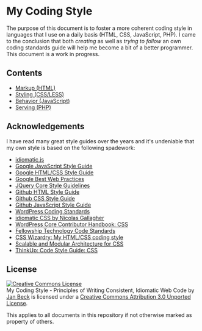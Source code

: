 # My Coding Style

 The purpose of this document is to foster a more coherent coding style in languages that I use on a daily basis (HTML, CSS, JavaScript, PHP). I came to the conclusion that both *creating* as well as *trying to follow* an own coding standards guide will help me become a bit of a better programmer. This document is a work in progress.


## Contents

* [Markup (HTML)](https://github.com/jancbeck/My-Coding-Style/blob/master/markup.md)
* [Styling (CSS/LESS)](https://github.com/jancbeck/My-Coding-Style/blob/master/styling.md)
* [Behavior (JavaScript)](https://github.com/jancbeck/My-Coding-Style/blob/master/behavior.md)
* [Serving (PHP)](https://github.com/jancbeck/My-Coding-Style/blob/master/serving.md)


## Acknowledgements

I have read many great style guides over the years and it's undeniable that my own style is based on the following spadework:

* [idiomatic.js](https://github.com/rwldrn/idiomatic.js)
* [Google JavaScript Style Guide](http://google-styleguide.googlecode.com/svn/trunk/javascriptguide.xml)
* [Google HTML/CSS Style Guide](http://google-styleguide.googlecode.com/svn/trunk/htmlcssguide.xml)
* [Google Best Web Practices](https://developers.google.com/speed/docs/best-practices/rendering)
* [JQuery Core Style Guidelines](http://docs.jquery.com/JQuery_Core_Style_Guidelines)
* [Github HTML Style Guide](https://github.com/styleguide/html)
* [Github CSS Style Guide](https://github.com/styleguide/css)
* [Github JavaScript Style Guide](https://github.com/styleguide/javascript)
* [WordPress Coding Standards](http://codex.wordpress.org/WordPress_Coding_Standards)
* [idiomatic CSS by Nicolas Gallagher](https://github.com/necolas/idiomatic-css)
* [WordPress Core Contributor Handbook: CSS](http://make.wordpress.org/core/handbook/coding-standards/css/)
* [Fellowship Technology Code Standards](http://developer.fellowshipone.com/patterns/code.php)
* [CSS Wizardry: My HTML/CSS coding style](http://csswizardry.com/2012/04/my-html-css-coding-style/)
* [Scalable and Modular Architecture for CSS](http://smacss.com/)
* [ThinkUp: Code Style Guide: CSS](https://github.com/ginatrapani/ThinkUp/wiki/Code-Style-Guide:-CSS)


## License

<a rel="license" href="http://creativecommons.org/licenses/by/3.0/deed.en_US"><img alt="Creative Commons License" style="border-width:0" src="http://i.creativecommons.org/l/by/3.0/80x15.png" /></a><br /><span xmlns:dct="http://purl.org/dc/terms/" property="dct:title">My Coding Style - Principles of Writing Consistent, Idiomatic Web Code</span> by <a xmlns:cc="http://creativecommons.org/ns#" href="https://github.com/jancbeck/My-Coding-Style" property="cc:attributionName" rel="cc:attributionURL">Jan Beck</a> is licensed under a <a rel="license" href="http://creativecommons.org/licenses/by/3.0/deed.en_US">Creative Commons Attribution 3.0 Unported License</a>.

This applies to all documents in this repository if not otherwise marked as property of others.